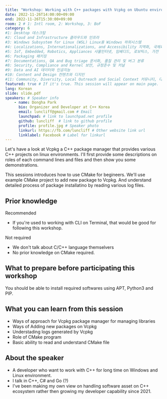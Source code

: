 ```yaml
---
title: "Workshop: Working with C++ packages with Vcpkg on Ubuntu environment"
date: 2022-11-26T14:00:00+09:00
end: 2022-11-26T15:30:00+09:00
room: 2 # 1: Intl room, 2: Workshop, 3: BoF
category: 6
#1: Desktop 데스크탑
#2: Cloud and Infrastructure 클라우드와 인프라
#3: Windows Subsystem for Linux (WSL) Linux용 Windows 하위시스템
#4: Localizations, Internationalizations, and Accessibility 지역화, 국제화 및 접근성
#5: IoT, Embedded, Robotics, Appliances 사물인터넷, 임베디드, 로보틱스, 가전
#6: Packaging 패키징
#7: Documentations, QA and Bug triage 문서화, 품질 관리 및 버그 분류
#8: Security, Compliance and Kernel 보안, 규정준수 및 커널
#9: Data and AI 데이터와 인공지능
#10: Content and Design 컨텐츠와 디지인
#11: Community, Diversity, Local Outreach and Social Context 커뮤니티, 다양성, 지역 사회 협력과 사회적 관점
featured: true # If it's true. This session will appear on main page.
lang: Korean
slide: slide.pdf
speakers: # Speaker info
    - name: Dongha Park
      bio: Organizer and Developer at C++ Korea
      email: luncliff@gmail.com # Email
      launchpad: # link to launchpad.net profile
      github: luncliff  # link to github profile
      profile: profile.jpg # Speaker photo
      linkurl: https://fb.com/luncliff # Other website link url
      linklabel: Facebook # Label for linkurl
---
```


Let's have a look at Vcpkg a C++ package manager that provides various C++ projects on linux environments.
I'll first provide some descriptions on roles of each command lines and files and then show you some demonstrations.

This sessions introduces how to use CMake for begineers.
We'll use example CMake project to add new package to Vcpkg.
And understand detailed process of package installatino by reading various log files.

## Prior knowledge

Recommended
- If you're used to working with CLI on Terminal, that would be good for following this workshop.

Not required
- We don't talk about C/C++ language themselvers
- No prior knowledge on CMake required.
## What to prepare before participating this workshop
You should be able to install required softwares using APT, Python3 and PIP.

## What you can learn from this session
- Ways of approach for Vcpkg package manager for managing libraries
- Ways of Adding new packages on Vcpkg
- Understading logs generated by Vcpkg
- Role of CMake program
- Basic ability to read and understand CMake file

## About the speaker
- A developer who want to work with C++ for long time on Windows and Linux environment.
- I talk in C++, C# and Go (?)
- I've been making my own view on handling software asset on C++ ecosystem rather then growing my developer capability since 2021.